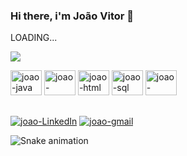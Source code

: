 ### Hi there, i'm João Vitor 👋
LOADING...

<div>
	<img src="https://github-readme-stats.vercel.app/api?username=Jottinha&show_icons=true&theme=highcontrast"/>
</div>

<div>
	<p></p>
	<img aling="center" alt="joao-java" height="40" width="50" src="https://cdn.jsdelivr.net/gh/devicons/devicon/icons/java/java-original.svg">
	<img aling="center" alt="joao-spring" height="40" width="50" src="https://cdn.jsdelivr.net/gh/devicons/devicon/icons/spring/spring-original-wordmark.svg">
	<img aling="center" alt="joao-html" height="40" width="50" src="https://cdn.jsdelivr.net/gh/devicons/devicon/icons/html5/html5-original.svg">
	<img aling="center" alt="joao-sql" height="40" width="50" src="https://cdn.jsdelivr.net/gh/devicons/devicon/icons/mysql/mysql-original.svg">
	<img aling="center" alt="joao-postSql" height="40" width="50" src="https://cdn.jsdelivr.net/gh/devicons/devicon/icons/postgresql/postgresql-original.svg">
</div>

##
<div>
	<a href="https://www.linkedin.com/in/jottinhadev/"><img aling="center" alt="joao-LinkedIn" src="https://img.shields.io/badge/LinkedIn-0077B5?style=for-the-badge&logo=linkedin&logoColor=white"></a>
	<a href="mailto:joaovitorfps852@gmail.com"><img aling="center" alt="joao-gmail" src="https://img.shields.io/badge/Gmail-D14836?style=for-the-badge&logo=gmail&logoColor=white"></a>
</div>

![Snake animation](https://github.com/Jottinha/Jottinha/blob/output/github-contribution-grid-snake.svg)

